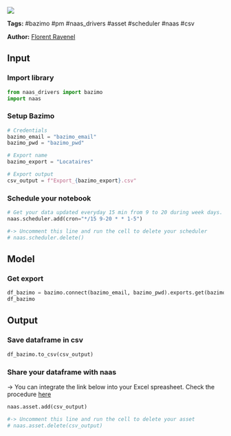 <a href="https://app.naas.ai/user-redirect/naas/downloader?url=https://raw.githubusercontent.com/jupyter-naas/awesome-notebooks/master/Bazimo/Bazimo_Get_export_Locataires.ipynb" target="_parent"><img src="https://naasai-public.s3.eu-west-3.amazonaws.com/open_in_naas.svg"/></a>

**Tags:** #bazimo #pm #naas_drivers #asset #scheduler #naas #csv

**Author:** [Florent Ravenel](https://www.linkedin.com/in/florent-ravenel/)

## Input

### Import library


```python
from naas_drivers import bazimo
import naas
```

### Setup Bazimo


```python
# Credentials
bazimo_email = "bazimo_email"
bazimo_pwd = "bazimo_pwd"

# Export name
bazimo_export = "Locataires"

# Export output
csv_output = f"Export_{bazimo_export}.csv"
```

### Schedule your notebook


```python
# Get your data updated everyday 15 min from 9 to 20 during week days.
naas.scheduler.add(cron="*/15 9-20 * * 1-5")

#-> Uncomment this line and run the cell to delete your scheduler
# naas.scheduler.delete()
```

## Model

### Get export


```python
df_bazimo = bazimo.connect(bazimo_email, bazimo_pwd).exports.get(bazimo_export)
df_bazimo
```

## Output

### Save dataframe in csv


```python
df_bazimo.to_csv(csv_output)
```

### Share your dataframe with naas
-> You can integrate the link below into your Excel spreasheet. Check the procedure [here](https://support.microsoft.com/fr-fr/office/importer-des-donn%C3%A9es-%C3%A0-partir-du-web-b13eed81-33fe-410d-9247-1747269c28e4)


```python
naas.asset.add(csv_output)

#-> Uncomment this line and run the cell to delete your asset
# naas.asset.delete(csv_output)
```
